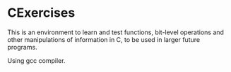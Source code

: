 # CExercises

This is an environment to learn and test functions, bit-level 
operations and other manipulations of information in C, to be used
in larger future programs.

Using gcc compiler.
